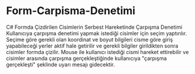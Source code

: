 # Form-Carpisma-Denetimi
C# Formda Çizdirilen Cisimlerin Serbest Hareketinde Çarpışma Denetimi
Kullanıcıya çarpışma denetimi yapmak istediği cisimler için seçim yaptırılır. 
Seçime göre gerekli olan koordinat ve boyut bilgileri cisme göre giriş yapabileceği yerler aktif hale getirilir ve gerekli bilgiler girildikten sonra cisimler formda çizilir.
Mouse ile kullanıcı istediği cismi hareket ettirebilir ve cisimler arasında çarpışma gerçekleştiğinde kullanıcıya "çarpışma gerçekleşti" şeklinde uyarı mesajı gidecektir.
